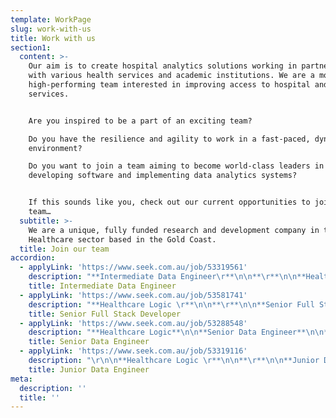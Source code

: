 ```yaml
---
template: WorkPage
slug: work-with-us
title: Work with us
section1:
  content: >-
    Our aim is to create hospital analytics solutions working in partnership
    with various health services and academic institutions. We are a motivated,
    high-performing team interested in improving access to hospital and health
    services.


    Are you inspired to be a part of an exciting team?

    Do you have the resilience and agility to work in a fast-paced, dynamic
    environment?

    Do you want to join a team aiming to become world-class leaders in
    developing software and implementing data analytics systems?


    If this sounds like you, check out our current opportunities to join our
    team…
  subtitle: >-
    We are a unique, fully funded research and development company in the
    Healthcare sector based in the Gold Coast.
  title: Join our team
accordion:
  - applyLink: 'https://www.seek.com.au/job/53319561'
    description: "**Intermediate Data Engineer\r**\n\n**\r**\n\n**Healthcare Logic \r**\n\n**\r**\n\n**About us**\r\n\n\r\n\nHealthcare Logic is one of Queensland’s fastest growing technology start-ups, and we are aiming for global market leadership within the next five years.  We build software to help hospitals work better.  We are fully funded and currently transacting in five jurisdictions.  Our flagship product is SystemView: a new-to-the-world analytics platform using high-frequency data automation and a proprietary UI to give clinical and executive leaders in hospitals previously unobtainable insights and actionable data.  We currently have 65 staff and growing.\r\n\n\r\n\nTo continue building out our data engineering team, we are now looking for a committed and motivated individual to join us at an exciting time of rapid expansion.  The successful candidate will have technical experience combining both a good working knowledge of database architecture, design, and approaches to integration (with focused knowledge of SQL), and significant devops experience as well as familiarity with version control software such as Git.\r\n\n\r\n\n**About the role**\r\n\n\r\n\nYou will be joining a multi-talented and diverse team of data engineer with responsibilities include:\r\n\n\r\n\n* designing and implementing ETL pipelines across a range of technologies and working with clients to integrate pipelines with their source systems.\r\n* develop and optimise a next-generation analytics platform that utilises numerous data sources.\r\n* efficiently extracting and transforming data to support new analyses supported by high-frequency, highly granular data flows. \r\n* Building reusable code and libraries for future use.\r\n* Implementation of security and data protection.\r\n* Design and implementation of data storage solutions\r\n* Maintain an in-depth understanding of technologies and stay abreast of current industry trends and emerging technologies.\n\n**Essential skills:**\r\n\n\r\n\nThese skills and experience will help get you onto the shortlist:\r\n\n\r\n\n* 5+ years' experience working intimately with data in the context of application development, data warehousing, migration, or data analysis\r\n* A high-level of motivation and demonstrable ability to solve complex problems and deliver solutions under tight timelines\r\n* The ability to help develop a suite of databases that will support a cutting-edge web application\r\n* Demonstrated experience with SQL Server Integration Services or other ETL tools\r\n* Exposure to Oracle and SQL Server 2016 \r\n* Experience with Healthcare data preferred but not essential\r\n* Experience with Amazon AWS or Azure services desired.\r\n* Experience writing automated tests for data pipelines.\r\n* Demonstrated expertise with one or more database engines, including MySQL, Postgres, MS SQL, etc...\r\n* Be a critical thinker with strong analytical and problem-solving skills.\r\n* Be passionate about delivering high quality work.\r\n* Prior experience with application or web development working in fast-paced agile and exposure to modern technology, frameworks, and tools such as Scrum, Test Driven Development, React, Redgate, NodeJS, CI/CD and Docker are also of interest.\n\n\r\n\n**Job Benefits and Perks:**\r\n\n\r\n\n* Join a team at the cutting edge of Healthcare analytics to improve patient outcomes worldwide\r\n* Solve interesting real-world problems in a dynamic environment\r\n* Attractive salary working in a modern office space with awesome views\r\n* Potential to work and collaborate internationally\r\n* Office days are in a modern office space with awesome views (2-3 days per week)\r\n* You can work from home with flexible hours (minimum 2 days per week required in the office)"
    title: Intermediate Data Engineer
  - applyLink: 'https://www.seek.com.au/job/53581741'
    description: "**Healthcare Logic \r**\n\n**\r**\n\n**Senior Full Stack Developer\r**\n\n**\r**\n\n**About us**\r\n\n\r\n\nHealthcare Logic is one of Australia’s fastest growing technology start-ups, and we are aiming for global market leadership within the next five years. We build software to help hospitals work better.  \r\n\n\r\n\nWe are fully funded and currently transacting in five jurisdictions. Our flagship product is SystemView: a new-to-the-world analytics platform using high-frequency data automation and a proprietary UI to give clinical and executive leaders in hospitals previously unobtainable insights and actionable data.  \r\n\n\r\n\n**ABOUT THE ROLE**\r\n\n\r\n\nTo continue building out our front-end engineering team, we are now looking for a committed and motivated individual to join us at an exciting time of rapid expansion. If you are a passionate web developer and are hungry for developing state-of-the-art application using modern technology stack, this role is for you.\r\n\n\r\n\nYou will be joining a multi-talented and diverse team of Web engineers with the following responsibilities:\r\n\n\r\n\n* Developing and building new component and Web feature using JavaScript (ES6+) and utilising modern frameworks such as ReactJS, Redux, GraphQL, TypeScript and ExpressJS/NodeJS.\r\n* Lead, design, specify, and implement new project with cross discipline team to deliver a successful application or enhancement to SystemView core product.\r\n* Participating in improving our design and contribute to development of new UI/UX design.\r\n* Providing technical and helpdesk support to other part of the business, including debugging, troubleshooting of technical issue during an outage or identified bugs.\r\n* Participating in code and peer review process.\r\n* Improving our CI/CD pipelines and maintaining solution on Azure Devops platform.\r\n* Maintain an in-depth understanding of front-end technologies and stay abreast of current industry trends and emerging technologies.\r\n* Improving secure web development practices and methodologies of SystemView application.\r\n* Contribute to improving our test framework, i.e. Cypress\r\n* Participate and take part in Agile development process, including co-managing sprint process and ceremonies.\r\n* Participate in technical council or similar councils to improve overall Web and Platform framework and architecture.\r\n\n\r\n\n**SKILLS WE ARE LOOKING FOR:**\r\n\n\r\n\nThese skills and experience will help get you onto the shortlist:\r\n\n\r\n\n* A degree in Computer Science or similar, or ability to demonstrate equivalent knowledge in web application development. A portfolio of your recent projects will be useful to help us understand your ability.\r\n* 5+ years' experience working intimately in JavaScript and exposure to modern JavaScript frameworks such as ReactJS, Redux, GraphQL, NodeJS/ExpressJS, WebSocket/Socket.io, TypeScript, Webpack, NPM, and test framework such as Cypress, Jest, Ava, Supertest\r\n* Experience writing automated tests for front end and back end JavaScript.\r\n* Experience or exposure to solution design and architecture is highly regarded.\r\n* Experience using Git repository such as Bitbucket, Github, Azure Devops and other PaaS technology.\r\n* Experience in setting up CI/CD pipeline and using tools such as Azure Devops, Bamboo, Travis, Jenkins, as well as other CI/CD tools.\r\n* Experience in database design especially RDBMS and have developed application using one of the database engines such as MySQL, PostgreSQL, SQL Server, and MongoDB.\r\n* Experience and skills in developing application using SPA architecture, build systems, cross browser compatibility and HTML5/CSS layout, including SASS, UI/UX knowledge and wireframing.\r\n* Experience in leading a small team or mentoring junior developers\r\n* Prior experience with application or web development working in fast-paced agile and exposure to modern collaborative tools such as Scrum and Test-Driven Development.\r\n* Good communication, collaboration, and problem-solving skills.\r\n* Experience with Healthcare data preferred but not essential.\r\n* Experience with Amazon AWS or Azure Cloud Platform, in particular App Services and Virtual Machines are highly desirable.\r\n* Experience in setting up CI/CD pipelines will get you shortlisted for this position.\r\n* Be a critical thinker with strong analytical and problem-solving skills.\r\n* Be passionate about delivering high quality work and in timely manner.\r\n* Able to work under pressure and with minimum supervision.\r\n\n\r\n\n**Job benefits and perks**\r\n\n\r\n\n* Join a team at the cutting edge of Healthcare analytics to improve patient outcomes worldwide.\r\n* Solve interesting real-world problems in a dynamic environment.\r\n* Attractive salary working in a modern office space with awesome views.\r\n* Potential to work and collaborate internationally.\r\n* Working from home and flexible hours 1-3 days per week.\r\n* Team offsite gatherings promoting social interaction, education and training and professional development."
    title: Senior Full Stack Developer
  - applyLink: 'https://www.seek.com.au/job/53288548'
    description: "**Healthcare Logic**\n\n**Senior Data Engineer**\n\n**\r**\n\n**About us**\n\n\r\n\nHealthcare Logic is one of Queensland’s fastest growing technology start-ups, and we are aiming for global market leadership within the next five years.  We build software to help hospitals work better.  \r\n\n\r\n\nWe are fully funded and currently transacting in five jurisdictions.  Our flagship product is SystemView: a new-to-the-world analytics platform using high-frequency data automation and a proprietary UI to give clinical and executive leaders in hospitals previously unobtainable insights and actionable data.  We currently have 65 staff and growing.\r\n\n\r\n\nTo continue building out our data engineering team, we are now looking for a committed and motivated individual to join us at an exciting time of rapid expansion.  The successful candidate will have technical experience combining both a good working knowledge of database architecture, design, and approaches to integration (with focused knowledge of SQL), and significant devops experience as well as familiarity with version control software such as Git.\r\n\n\r\n\n**About the role**\r\n\n\r\n\nYou will be joining a multi-talented and diverse team of data engineer with responsibilities include:\r\n\n\r\n\n* Design and implement ETL pipelines across a range of technologies and working with clients to integrate pipelines with their source systems.\r\n* Collaborates regularly with other team members, users and customers. Work includes a broad range of complex technical or professional activities, in a variety of contexts. Investigates, defines and resolves complex issues.\r\n* Rapidly absorbs new information and applies it effectively. Maintains an awareness of developing practices and their application and takes responsibility for driving own development.\r\n* Communicates fluently, orally and in writing, and can present complex information to both technical and non-technical audiences, both internally and on the client-side.\r\n* Upskills junior Data Engineers\r\n* Interprets installation standards to meet project needs and produces database or data warehouse component specifications.\r\n* Investigates problems in systems, processes and services. Assists with the implementation of agreed remedies and preventative measures.\r\n* Contributes to the collection of evidence and the conduct of formal audits or reviews of activities, processes, data, products or services\r\n* Investigates operational needs and problems, and opportunities, contributing to the recommendation of improvements in automated and non-automated components of new or changed processes and organisation.\r\n* Uses the tools and techniques for specific areas of release and deployment activities. Administers the recording of activities, logging of results and documents technical activity undertaken. May carry out early life support activities such as providing support advice to initial users.\r\n\n**Essential skills:**\r\n\n\r\n\nThese skills and experience will help get you onto the shortlist:\r\n\n\r\n\n* 7+ years' experience working intimately with data in the context of application development, data warehousing, migration, or data analysis\r\n* A high-level of motivation and demonstrable ability to solve complex problems and deliver solutions under tight timelines\r\n* Demonstrated experience with SQL Server Integration Services or other ETL tools\r\n* Experience in SQL Server 2016+ \r\n* Experience with Healthcare data preferred but not essential\r\n* Experience with AWS or Azure services desired.\r\n* Experience writing automated tests for data pipelines.\r\n\n**Good to have skills: **\r\n\n\r\n\n* Demonstrated expertise with one or more database engines, including MySQL, Postgres, MS SQL, etc...\r\n* Experience in building Azure Data Factory (ADF ) pipelines\r\n* Be a critical thinker with strong analytical and problem-solving skills.\r\n* Be passionate about delivering high quality work.\r\n* Prior experience with application or web development working in fast-paced agile and exposure to modern technology, frameworks, and tools such as Scrum, Test Driven Development, Redgate and CI/CD are also of interest.\r\n* Development, React, Redgate, NodeJS, CI/CD and Docker are also of interest.\r\n\n\n\n**Job benefits and perks**\r\n\n\r\n\n* Join a team at the cutting edge of Healthcare analytics to improve patient outcomes worldwide\r\n* Solve interesting real-world problems in a dynamic environment\r\n* Attractive salary working in a modern office space with awesome views\r\n* Potential to work and collaborate internationally\r\n* Office days are in a modern office space with awesome views (2-3 days per week)\r\n* You can work from home with flexible hours (minimum 2 days per week required in the office)"
    title: Senior Data Engineer
  - applyLink: 'https://www.seek.com.au/job/53319116'
    description: "\r\n\n**Healthcare Logic \r**\n\n**\r**\n\n**Junior Data Engineer\r**\n\n**\r**\n\n**About us**\r\n\n\r\n\nHealthcare Logic is one of Queensland’s fastest growing technology start-ups, and we are aiming for global market leadership within the next five years.  We build software to help hospitals work better.  We are fully funded and currently transacting in five jurisdictions.  Our flagship product is SystemView: a new-to-the-world analytics platform using high-frequency data automation and a proprietary UI to give clinical and executive leaders in hospitals previously unobtainable insights and actionable data. We currently have 65 staff and growing.\r\n\n\r\n\nTo continue building out our data engineering team, we are now looking for a committed and motivated individual to join us at an exciting time of rapid expansion.  The successful candidate will have technical experience combining both a good working knowledge of database architecture, design, and approaches to integration (with focused knowledge of SQL), and significant devops experience as well as familiarity with version control software such as Git.\r\n\n\r\n\n**About the role**\r\n\n\r\n\nYou will be joining a multi-talented and diverse team of data engineers with the below responsibilities:\r\n\n\r\n\n* Assist in designing and implementing ETL pipelines across a range of technologies and working with clients to integrate pipelines with their source systems\r\n* Assist in development and optimisation of a next-generation analytics platform that utilises numerous data sources\r\n* Assist in extracting and transforming data to support new analyses supported by high-frequency, highly granular data flows\r\n* Help and develop reusable code and libraries for future use\r\n* Maintain an in-depth understanding of technologies and stay abreast of current industry trends and emerging technologies\r\n* Passionate to learn new technology and willing to go beyond your comfort zone\r\n\n\r\n\n\r\n\n**Essential Skills:**\r\n\n\r\n\nThese skills and experience will help get you onto the shortlist:\r\r\n\n\r\n\n* A degree in Computer Science or similar, or ability to demonstrate equivalent knowledge in database development\r\n* Graduate to 1+ years' experience with exposure to data in the context of application development, data warehousing, migration, or data analysis\r\n* A high-level of motivation and demonstrable ability to solve complex problems and deliver solutions under tight timelines\r\n* The ability to help develop a suite of databases that will support a cutting-edge web application\r\n* Good understanding and some experience with SQL Server Integration Services or other ETL tools\r\n* Exposure to Oracle and SQL Server 2016 \r\n* Exposure to Healthcare data preferred but not essential\r\n* Exposure with Amazon AWS or Azure services desired\r\n* Exposure writing automated tests for data pipelines\r\n* Good understanding and exposure with one or more database engines, including MySQL, Postgres, MS SQL, etc...\r\n* Be a critical thinker with strong analytical and problem-solving skills\r\n* Be passionate about delivering high quality work\r\n* Prior experience with application or web development working in fast-paced agile and exposure to modern technology, frameworks, and tools such as Scrum, Test Driven Development, React, Redgate, NodeJS, CI/CD and Docker are also of interest\r\n\n\r\n\n\r\n\n**Job Benefits and Perks:**\r\r\n\n\r\n\n* Join a team at the cutting edge of Healthcare analytics to improve patient outcomes worldwide\r\n* Solve interesting real-world problems in a dynamic environment\r\n* Attractive salary working in a modern office space with awesome views\r\n* Potential to work and collaborate internationally\r\n* Office days are in a modern office space with awesome views (2-3 days per week)\r\n* You can work from home with flexible hours (minimum 2 days per week required in the office)"
    title: Junior Data Engineer
meta:
  description: ''
  title: ''
---
```


